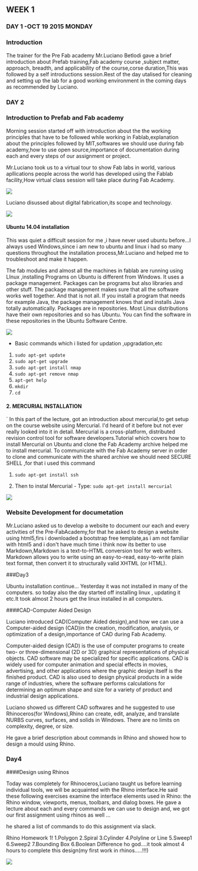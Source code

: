 ## WEEK 1
### DAY 1 -OCT 19 2015 MONDAY

### Introduction

The trainer for the Pre Fab academy Mr.Luciano Betlodi gave a brief introduction about Prefab training,Fab academy course ,subject matter, approach, breadth, and applicability of the course,corse duration,This was followed by a self introductions session.Rest of the day utalised for cleaning and setting up the lab for a good working environment in the coming days as recommended by Luciano.

### DAY 2 

###  Introduction to Prefab and Fab academy

Morning session started off with introduction about the the working principles that have to be followed while working in Fablab,explanation about the principles followed by MIT,softwares we should use during fab academy,how to use open source,importance of documentation during each and every steps of our assignment or project.

Mr.Luciano took us to a virtual tour to show Fab labs in world, various apllications people across the world has developed using the Fablab facility,How virtual class session will take place during Fab Academy.

![](img/fabclass.png)

Luciano disussed about digital fabrication,its scope and technology. 

![](img/intro.png)






  


####  Ubuntu 14.04 installation

This  was quiet a difficult session for me ,i have never used ubuntu before...I always used Windows,since i am new to ubuntu and linux i had so many questions throughout the installation process,Mr.Luciano and helped me to troubleshoot and make it happen.

 The fab modules and almost all the machines in fablab are running  using LInux ,installing Programs on Ubuntu is different from Windows. It uses a package management. Packages can be programs but also libraries and other stuff. The package management makes sure that all the software works well together. And that is not all. If you install a program that needs for example Java, the package management knows that and installs Java totally automatically. Packages are in repositories. Most Linux distributions have their own repositories and so has Ubuntu. You can find the software in these repositories in the Ubuntu Software Centre.
 
![](img/ubuntu.png)

* Basic commands which i listed for updation ,upgradation,etc

1. `sudo apt-get update`
2. `sudo apt-get upgrade`
3. `sudo apt-get install nmap`
4. `sudo apt-get remove nmap`
5. `apt-get help`
6. `mkdir`
7. `cd`


#### 2. MERCURIAL INSTALLATION
`
In this part of the lecture, got an introduction about mercurial,to get setup on the course website using Mercurial. I'd heard of it before but not ever really looked into it in detail.
Mercurial is a cross-platform, distributed revision control tool for software developers.Tutorial which covers how to install Mercurial on Ubuntu and clone the Fab Academy archive helped me to install mercurial.
To communicate with the Fab Academy server in order to clone and communicate with the shared archive we should need SECURE SHELL ,for that i used this command

1. `sudo apt-get install ssh` 

2. Then to instal Mercurial - Type:
  `sudo apt-get install mercurial`
 
![](img/mercurial.png)

### Website Development for documetation

Mr.Luciano asked us to develop a website to document our each and every activities of the Pre-FabAcademy,for that he asked to design a website using html5,firs i downloaded a bootstrap free template,as i am not familiar with html5 and i don't have much time i think now its better to use Markdown,Markdown is a text-to-HTML conversion tool for web writers. Markdown allows you to write using an easy-to-read, easy-to-write plain text format, then convert it to structurally valid XHTML (or HTML).

###Day3

Ubuntu installation continue...
Yesterday it was not installed in many of the computers. so today also the day started off installing linux , updating it etc.It took  almost 2 hours get the linux installed in all computers. 

####CAD-Computer Aided Design

Luciano introduced CAD(Computer Aided design),and how we can use a Computer-aided design (CAD)in the creation, modification, analysis, or optimization of a design,importance of CAD during Fab Academy.

Computer-aided design (CAD) is the use of computer programs to create two- or three-dimensional (2D or 3D) graphical representations of physical objects. CAD software may be specialized for specific applications. CAD is widely used for computer animation and special effects in movies, advertising, and other applications where the graphic design itself is the finished product. CAD is also used to design physical products in a wide range of industries, where the software performs calculations for determining an optimum shape and size for a variety of product and industrial design applications.

Luciano showed us different CAD softwares and he suggested to use Rhinoceros(for Windows),Rhino can create, edit, analyze, and translate NURBS curves, surfaces, and solids in Windows. There are no limits on complexity, degree, or size.

He gave a brief description about commands in Rhino and showed how to design a mould using Rhino.

### Day4
####Design using Rhinos

Today was completely for Rhinoceros,Luciano taught us before learning individual tools, we will be acquainted with the Rhino interface.He said these following exercises examine the interface elements used in Rhino: the Rhino window, viewports, menus, toolbars, and dialog boxes.  He gave a lecture about each and every commands we can  use to design and, we got our first assignment using rhinos as well ...

he shared a list of commands to do this assignment via slack.

Rhino Homework 1!
1.Polygon
2.Spiral
3.Cylinder
​4.Polyline or Line
5.Sweep1
​6.Sweep2
7.Bounding Box
​6.Boolean Difference
ho god....it took almost 4 hours to complete this design(my first work in rhinos.....!!!)

![](img/rhino.png)
  



## 








